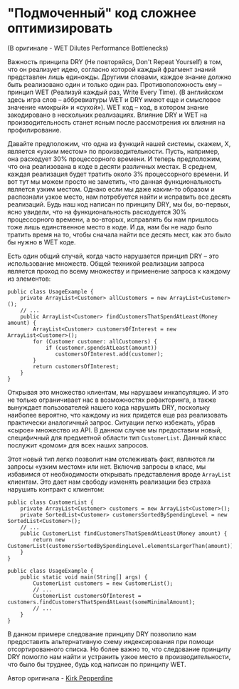 # "Подмоченный" код сложнее оптимизировать
(В оригинале - WET Dilutes Performance Bottlenecks)

Важность принципа DRY (Не повторяйся, Don't Repeat Yourself) в том, что он реализует идею, согласно которой каждый фрагмент знаний представлен лишь единожды. Другими словами, каждое знание должно быть реализовано один и только один раз. Противоположность ему – принцип WET (Реализуй каждый раз, Write Every Time). (В английском здесь игра слов – аббревиатуры WET и DRY имеют еще и смысловое значение «мокрый» и «сухой»). WET код – код, в котором знание закодировано в нескольких реализациях. Влияние DRY и WET на производительность станет ясным после рассмотрения их влияния на профилирование.

Давайте предположим, что одна из функций нашей системы, скажем, Х, является «узким местом» по производительности. Пусть, например, она расходует 30% процессорного времени. И теперь предположим, что она реализована в коде в десяти различных местах. В среднем, каждая реализация будет тратить около 3% процессорного времени. И вот тут мы можем просто не заметить, что данная функциональность является узким местом. Однако если мы даже каким-то образом и распознали узкое место, нам потребуется найти и исправить все десять реализаций. Будь наш код написан по принципу DRY, мы бы, во-первых, ясно увидели, что на функциональность расходуется 30% процессорного времени, а во-вторых, исправлять бы нам пришлось тоже лишь единственное место в коде. И да, нам бы не надо было тратить время на то, чтобы сначала найти все десять мест, как это было бы нужно в WET коде.

Есть один общий случай, когда часто нарушается принцип DRY – это использование множеств. Общей техникой реализации запроса является проход по всему множеству и применение запроса к каждому из элементов:

```
public class UsageExample {
    private ArrayList<Customer> allCustomers = new ArrayList<Customer>();
    // ...
    public ArrayList<Customer> findCustomersThatSpendAtLeast(Money amount) {
        ArrayList<Customer> customersOfInterest = new ArrayList<Customer>();
        for (Customer customer: allCustomers) {
            if (customer.spendsAtLeast(amount))
               customersOfInterest.add(customer);
        }
        return customersOfInterest;
    }
}
```

Открывая это множество клиентам, мы нарушаем инкапсуляцию. И это не только ограничивает нас в возможностях рефакторинга, а также вынуждает пользователей нашего кода нарушить DRY, поскольку наиболее вероятно, что каждому из них придется еще раз реализовать практически аналогичный запрос. Ситуации легко избежать, убрав «сырое» множество из API. В данном случае мы предоставим новый, специфичный для предметной области тип `CustomerList`. Данный класс послужит «домом» для всех наших запросов.

Этот новый тип легко позволит нам отслеживать факт, являются ли запросы «узким местом» или нет. Включив запросы в класс, мы избавимся от необходимости открывать представления вроде `ArrayList` клиентам. Это дает нам свободу изменять реализации без страха нарушить контракт с клиентом:

```
public class CustomerList {
    private ArrayList<Customer> customers = new ArrayList<Customer>();
    private SortedList<Customer> customersSortedBySpendingLevel = new SortedList<Customer>();
    // ...
    public CustomerList findCustomersThatSpendAtLeast(Money amount) {
        return new CustomerList(customersSortedBySpendingLevel.elementsLargerThan(amount));
    }
}

public class UsageExample {
    public static void main(String[] args) {
        CustomerList customers = new CustomerList();
        // ...
        CustomerList customersOfInterest = customers.findCustomersThatSpendAtLeast(someMinimalAmount);
        // ...
    }
}
```

В данном примере следование принципу DRY позволило нам предоставить альтернативную схему индексирования при помощи отсортированного списка. Но более важно то, что следование принципу DRY помогло нам найти и устранить узкое место в производительности, что было бы труднее, будь код написан по принципу WET.

Автор оригинала - [Kirk Pepperdine](http://programmer.97things.oreilly.com/wiki/index.php/Kirk_Pepperdine)